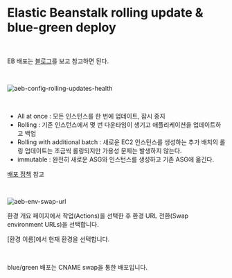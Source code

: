 # Elastic Beanstalk rolling update & blue-green deploy

<br>

EB 배포는 [블로그](https://geabalseabal.tistory.com/category/AWS?page=3)를 보고 참고하면 된다.

<br>

![aeb-config-rolling-updates-health](https://user-images.githubusercontent.com/81137234/235277088-f283f27c-6c3f-4650-9ab0-480ff56723ec.png)

<br>

- All at once : 모든 인스턴스를 한 번에 업데이트, 잠시 중지
- Rolling : 기존 인스턴스에서 몇 번 다운타임이 생기고 애플리케이션을 업데이트하고 백업  
- Rolling with additional batch :  새로운 EC2 인스턴스를 생성하는 추가 배치의 롤링 업데이트는 조금씩 롤링되지만 가용성 문제는 발생하지 않는다.
- immutable : 완전히 새로운 ASG와 인스턴스를 생성하고 기존 ASG에 옮긴다.

[배포 정책](https://einsicht1.tistory.com/15) 참고

<br>

![aeb-env-swap-url](https://user-images.githubusercontent.com/81137234/235277481-7f6a2f53-7967-40ec-9ffc-d4e5f856b302.png)


환경 개요 페이지에서 작업(Actions)을 선택한 후 환경 URL 전환(Swap environment URLs)을 선택합니다.

[환경 이름]에서 현재 환경을 선택합니다.

<br>

blue/green 배포는 CNAME swap을 통한 배포입니다.

<br>
